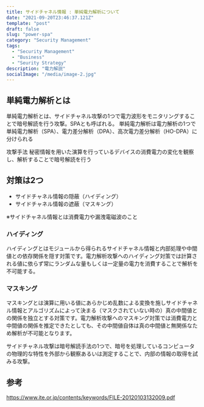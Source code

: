 ```yaml
---
title: サイドチャネル情報 : 単純電力解析について
date: "2021-09-20T23:46:37.121Z"
template: "post"
draft: false
slug: "power-spa"
category: "Security Management"
tags:
  - "Security Management"
  - "Business"
  - "Seurity Strategy"
description: "電力解説"
socialImage: "/media/image-2.jpg"
---
```


## 単純電力解析とは
単純電力解析とは、サイドチャネル攻撃の1つで電力波形をモニタリングすることで暗号解読を行う攻撃。SPAとも呼ばれる。
単純電力解析は電力解析の1つで単純電力解析（SPA）、電力差分解析（DPA）、高次電力差分解析（HO-DPA）に分けられる

攻撃手法
秘密情報を用いた演算を行っているデバイスの消費電力の変化を観察し、解析することで暗号解読を行う

## 対策は2つ
- サイドチャネル情報の隠蔽（ハイディング）
- サイドチャネル情報の遮蔽（マスキング）

※サイドチャネル情報とは消費電力や漏洩電磁波のこと

### ハイディング
ハイディングとはモジュールから得られるサイドチャネル情報と内部処理や中間値との依存関係を隠す対策です。電力解析攻撃へのハイディング対策では計算される値に依らず常にランダムな量もしくは一定量の電力を消費することで解析を不可能する。

### マスキング
マスキングとは演算に用いる値にあらかじめ乱数による変換を施しサイドチャネル情報とアルゴリズムによって決まる（マスクされていない時の）真の中間値との関係を独立とする対策です。電力解析攻撃へのマスキング対策では消費電力と中間値の関係を推定できたとしても、その中間値自体は真の中間値と無関係なため解析が不可能となります。

サイドチャネル攻撃は暗号解読手法の1つで、暗号を処理しているコンピュータの物理的な特性を外部から観察あるいは測定することで、内部の情報の取得を試みる攻撃。

## 参考
https://www.ite.or.jp/contents/keywords/FILE-20120103132009.pdf

